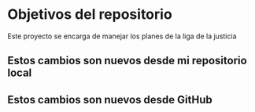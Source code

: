 # Objetivos del repositorio

Este proyecto se encarga de manejar los planes de la liga de la justicia


## Estos cambios son nuevos desde mi repositorio local
## Estos cambios son nuevos desde GitHub

